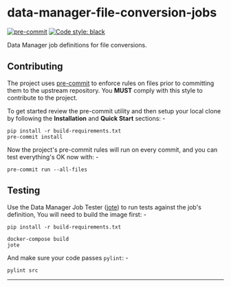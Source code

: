# data-manager-file-conversion-jobs
[![pre-commit](https://img.shields.io/badge/pre--commit-enabled-brightgreen?logo=pre-commit&logoColor=white)](https://github.com/pre-commit/pre-commit)
[![Code style: black](https://img.shields.io/badge/code%20style-black-000000.svg)](https://github.com/psf/black)

Data Manager job definitions for file conversions.

## Contributing
The project uses [pre-commit] to enforce rules on files prior to committing
them to the upstream repository. You **MUST** comply with this style to
contribute to the project.

To get started review the pre-commit utility and then setup your local
clone by following the **Installation** and **Quick Start** sections: -

    pip install -r build-requirements.txt
    pre-commit install

Now the project's pre-commit rules will run on every commit, and you can
test everything's OK now with: -

    pre-commit run --all-files

## Testing
Use the Data Manager Job Tester ([jote]) to run tests against the job's
definition, You will need to build the image first: -

    pip install -r build-requirements.txt

    docker-compose build
    jote

And make sure your code passes `pylint`: -

    pylint src

---

[pre-commit]: https://pre-commit.com
[jote]: https://pypi.org/project/im-jote
